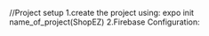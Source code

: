 //Project setup
1.create the project using: expo init name_of_project(ShopEZ)
2.Firebase Configuration: